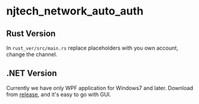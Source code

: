 # njtech_network_auto_auth
## Rust Version
In `rust_ver/src/main.rs` replace placeholders with you own account, change the channel.

## .NET Version
Currently we have only WPF application for Windows7 and later. Download from [release](https://github.com/artiga033/njtech_network_auto_auth/releases), and it's easy to go with GUI.
